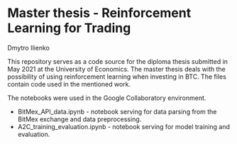 # Master thesis - Reinforcement Learning for Trading

Dmytro Ilienko

This repository serves as a code source for the diploma thesis submitted in May 2021 at the University of Economics. The master thesis deals with the possibility of using reinforcement learning when investing in BTC. The files contain code used in the mentioned work.


The notebooks were used in the Google Collaboratory environment.

- BitMex_API_data.ipynb - notebook serving for data parsing from the BitMex exchange and data preprocessing.
- A2C_training_evaluation.ipynb - notebook serving for model training and evaluation.
